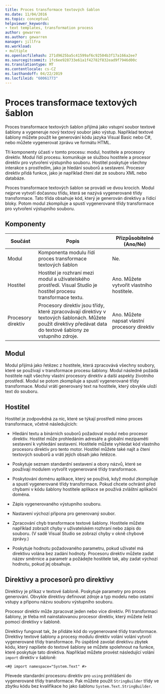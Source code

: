 ```yaml
---
title: Proces transformace textových šablon
ms.date: 11/04/2016
ms.topic: conceptual
helpviewer_keywords:
- text templates, transformation process
author: gewarren
ms.author: gewarren
manager: jillfra
ms.workload:
- multiple
ms.openlocfilehash: 271d9625ba5c41599af6c92504b3f17a166a2ee7
ms.sourcegitcommit: 1fc6ee928733e61a1f42782f832ead9f7946d00c
ms.translationtype: MT
ms.contentlocale: cs-CZ
ms.lasthandoff: 04/22/2019
ms.locfileid: "60061773"
---
```

# <a name="the-text-template-transformation-process"></a>Proces transformace textových šablon
Proces transformace textových šablon přijímá jako vstupní soubor textové šablony a vygeneruje nový textový soubor jako výstup. Například textové šablony můžete použít ke generování kódu jazyka Visual Basic nebo C#, nebo můžete vygenerovat zprávu ve formátu HTML.

 Tři komponenty účasti v tomto procesu: modul, hostitele a procesory direktiv. Modul řídí procesu. komunikuje se službou hostitele a procesor direktiv pro vytvoření výstupního souboru. Hostitel poskytuje všechny interakce s prostředím, jako je hledání souborů a sestavení. Procesor direktiv přidá funkce, jako je například čtení dat ze souboru XML nebo databáze.

 Proces transformace textových šablon se provádí ve dvou krocích. Modul nejprve vytvoří dočasnou třídu, která se nazývá vygenerované třídy transformace. Tato třída obsahuje kód, který je generován direktivy a řídicí bloky. Potom modul zkompiluje a spustí vygenerované třídy transformace pro vytvoření výstupního souboru.

## <a name="components"></a>Komponenty

|Součást|Popis|Přizpůsobitelné (Ano/Ne)|
|-|-|-|
|Modul|Komponenta modulu řídí proces transformace textových šablon|Ne.|
|Hostitel|Hostitel je rozhraní mezi modul a uživatelského prostředí. Visual Studio je hostitel procesu transformace textu.|Ano. Můžete vytvořit vlastního hostitele.|
|Procesory direktiv|Procesory direktiv jsou třídy, které zpracovávají direktivy v textových šablonách. Můžete použít direktivy předávat data do textové šablony ze vstupního zdroje.|Ano. Můžete napsat vlastní procesory direktiv|

## <a name="the-engine"></a>Modul
 Modul přijímá jako řetězec z hostitele, která zpracovává všechny soubory, které se používají v transformace procesu šablony. Modul následně požádá hostitele najít všechny vlastní procesory direktiv a další aspekty životního prostředí. Modul se potom zkompiluje a spustí vygenerované třídy transformace. Modul vrátí generovaný text na hostitele, který obvykle uloží text do souboru.

## <a name="the-host"></a>Hostitel
 Hostitel je zodpovědná za nic, které se týkají prostředí mimo proces transformace, včetně následujících:

- Hledání textu a binárních souborů požadoval modul nebo procesor direktiv. Hostitel může prohledáním adresáře a globální mezipaměti sestavení k vyhledání sestavení. Hostitele můžete vyhledat kód vlastního procesoru direktiv pro tento motor. Hostitel můžete také najít a čtení textových souborů a vrátí jejich obsah jako řetězce.

- Poskytuje seznam standardní sestavení a obory názvů, které se používají modulem vytvořit vygenerované třídy transformace.

- Poskytování doménu aplikace, který se používá, když modul zkompiluje a spustí vygenerované třídy transformace. Pokud chcete ochránit před chybami v kódu šablony hostitele aplikace se používá zvláštní aplikační doména.

- Zápis vygenerovaného výstupního souboru.

- Nastavení výchozí přípona pro generovaný soubor.

- Zpracování chyb transformace textové šablony. Hostitele můžete například zobrazit chyby v uživatelském rozhraní nebo zápis do souboru. (V sadě Visual Studio se zobrazí chyby v okně chybové zprávy.)

- Poskytuje hodnotu požadovaného parametru, pokud uživatel má direktivu volána bez zadání hodnoty. Procesoru direktiv můžete zadat název směrnice a parametr a požádejte hostitele tak, aby zadat výchozí hodnotu, pokud jej obsahuje.

## <a name="directives-and-directive-processors"></a>Direktivy a procesorů pro direktivy
 Direktivy je příkaz v textové šabloně. Poskytuje parametry pro proces generování. Obvykle direktivy definovat zdroje a typ modelu nebo ostatní vstupy a příponu názvu souboru výstupního souboru.

 Procesor direktiv může zpracovat jeden nebo více direktiv. Při transformaci šablony, je třeba mít nainstalovanou procesor direktiv, který můžete řešit pomocí direktivy v šabloně.

 Direktivy fungovat tak, že přidáte kód do vygenerované třídy transformace. Direktivy textové šablony a procesy modulu direktiv volání volání vytvoří vygenerované třídy transformace. Po úspěšně zavolat direktivu zbytek kódu, který napíšete do textové šablony se můžete spolehnout na funkce, které poskytuje tato direktiva. Například můžete provést následující volání `import` direktiv v šabloně:

 `<#@ import namespace="System.Text" #>`

 Převede standardní procesoru direktiv pro `using` prohlášení do vygenerované třídy transformace. Pak můžete použít `StringBuilder` třídy ve zbytku kódu bez kvalifikace ho jako šablonu `System.Text.StringBuilder`.